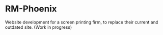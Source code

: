 # RM-Phoenix
Website development for a screen printing firm, to replace their current and outdated site. (Work in progress)
